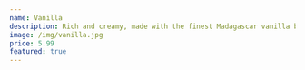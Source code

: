 ```yaml
---
name: Vanilla
description: Rich and creamy, made with the finest Madagascar vanilla beans
image: /img/vanilla.jpg
price: 5.99
featured: true
---
```

